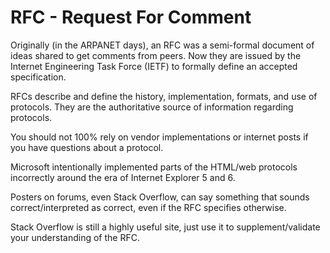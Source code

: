 # **RFC - Request For Comment**

Originally \(in the ARPANET days\), an RFC was a semi-formal document of ideas shared to get comments from peers. Now they are issued by the Internet Engineering Task Force \(IETF\) to formally define an accepted specification.

RFCs describe and define the history, implementation, formats, and use of protocols. They are the authoritative source of information regarding protocols.

You should not 100% rely on vendor implementations or internet posts if you have questions about a protocol.



Microsoft intentionally implemented parts of the HTML/web protocols incorrectly around the era of Internet Explorer 5 and 6.



Posters on forums, even Stack Overflow, can say something that sounds correct/interpreted as correct, even if the RFC specifies otherwise.



Stack Overflow is still a highly useful site, just use it to supplement/validate your understanding of the RFC.

